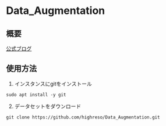 # Data_Augmentation

## 概要
[公式ブログ](https://soroban.highreso.jp/?post_type=blog&p=2433)

## 使用方法
1. インスタンスにgitをインストール
```
sudo apt install -y git
```

2. データセットをダウンロード
```
git clone https://github.com/highreso/Data_Augmentation.git
```
